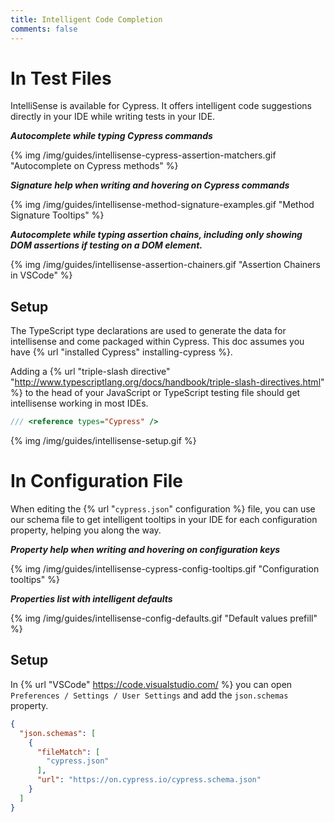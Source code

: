 ```yaml
---
title: Intelligent Code Completion
comments: false
---
```


# In Test Files

IntelliSense is available for Cypress. It offers intelligent code suggestions directly in your IDE while writing tests in your IDE.

***Autocomplete while typing Cypress commands***

{% img /img/guides/intellisense-cypress-assertion-matchers.gif "Autocomplete on Cypress methods" %}

***Signature help when writing and hovering on Cypress commands***

{% img /img/guides/intellisense-method-signature-examples.gif "Method Signature Tooltips" %} 

***Autocomplete while typing assertion chains, including only showing DOM assertions if testing on a DOM element.***

{% img /img/guides/intellisense-assertion-chainers.gif "Assertion Chainers in VSCode" %}

## Setup


The TypeScript type declarations are used to generate the data for intellisense and come packaged within Cypress. This doc assumes you have {% url "installed Cypress" installing-cypress %}.

Adding a {% url "triple-slash directive" "http://www.typescriptlang.org/docs/handbook/triple-slash-directives.html" %} to the head of your JavaScript or TypeScript testing file should get intellisense working in most IDEs.

```js
/// <reference types="Cypress" />
```

{% img /img/guides/intellisense-setup.gif %}


# In Configuration File

When editing the {% url "`cypress.json`" configuration %} file, you can use our schema file to get intelligent tooltips in your IDE for each configuration property, helping you along the way. 

***Property help when writing and hovering on configuration keys***

{% img /img/guides/intellisense-cypress-config-tooltips.gif "Configuration tooltips" %}

***Properties list with intelligent defaults***

{% img /img/guides/intellisense-config-defaults.gif "Default values prefill" %}


## Setup

In {% url "VSCode" https://code.visualstudio.com/ %} you can open `Preferences / Settings / User Settings` and add the `json.schemas` property.

```json
{
  "json.schemas": [
    {
      "fileMatch": [
        "cypress.json"
      ],
      "url": "https://on.cypress.io/cypress.schema.json"
    }
  ]
}
```